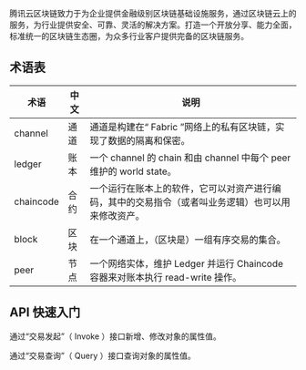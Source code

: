 腾讯云区块链致力于为企业提供金融级别区块链基础设施服务，通过区块链云上的服务，为行业提供安全、可靠、灵活的解决方案。打造一个开放分享、能力全面，标准统一的区块链生态圈，为众多行业客户提供完备的区块链服务。
## 术语表

| 术语        | 中文   | 说明                                       |
| --------- | ---- | ---------------------------------------- |
| channel   | 通道   | 通道是构建在“ Fabric ”网络上的私有区块链，实现了数据的隔离和保密。     |
| ledger    | 账本   | 一个 channel 的 chain 和由 channel 中每个 peer 维护的 world state。 |
| chaincode | 合约   | 一个运行在账本上的软件，它可以对资产进行编码，其中的交易指令（或者叫业务逻辑）也可以用来修改资产。 |
| block     | 区块   | 在一个通道上，（区块是）一组有序交易的集合。                   |
| peer      | 节点   | 一个网络实体，维护 Ledger 并运行 Chaincode 容器来对账本执行 read-write 操作。 |

## API 快速入门

通过“交易发起”（ Invoke ）接口新增、修改对象的属性值。

通过“交易查询”（ Query ）接口查询对象的属性值。
